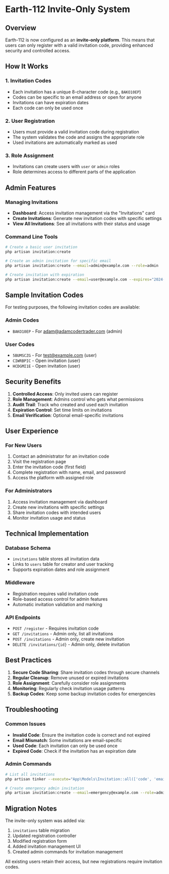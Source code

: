 # Earth-112 Invite-Only System

## Overview

Earth-112 is now configured as an **invite-only platform**. This means that users can only register with a valid invitation code, providing enhanced security and controlled access.

## How It Works

### 1. Invitation Codes
- Each invitation has a unique 8-character code (e.g., `BAKO10EP`)
- Codes can be specific to an email address or open for anyone
- Invitations can have expiration dates
- Each code can only be used once

### 2. User Registration
- Users must provide a valid invitation code during registration
- The system validates the code and assigns the appropriate role
- Used invitations are automatically marked as used

### 3. Role Assignment
- Invitations can create users with `user` or `admin` roles
- Role determines access to different parts of the application

## Admin Features

### Managing Invitations
- **Dashboard**: Access invitation management via the "Invitations" card
- **Create Invitations**: Generate new invitation codes with specific settings
- **View All Invitations**: See all invitations with their status and usage

### Command Line Tools
```bash
# Create a basic user invitation
php artisan invitation:create

# Create an admin invitation for specific email
php artisan invitation:create --email=admin@example.com --role=admin

# Create invitation with expiration
php artisan invitation:create --email=user@example.com --expires="2024-12-31 23:59:59"
```

## Sample Invitation Codes

For testing purposes, the following invitation codes are available:

### Admin Codes
- `BAKO10EP` - For adam@adamcodertrader.com (admin)

### User Codes
- `5BUMSCZG` - For test@example.com (user)
- `CIWRBPIC` - Open invitation (user)
- `HCDGMI1E` - Open invitation (user)

## Security Benefits

1. **Controlled Access**: Only invited users can register
2. **Role Management**: Admins control who gets what permissions
3. **Audit Trail**: Track who created and used each invitation
4. **Expiration Control**: Set time limits on invitations
5. **Email Verification**: Optional email-specific invitations

## User Experience

### For New Users
1. Contact an administrator for an invitation code
2. Visit the registration page
3. Enter the invitation code (first field)
4. Complete registration with name, email, and password
5. Access the platform with assigned role

### For Administrators
1. Access invitation management via dashboard
2. Create new invitations with specific settings
3. Share invitation codes with intended users
4. Monitor invitation usage and status

## Technical Implementation

### Database Schema
- `invitations` table stores all invitation data
- Links to `users` table for creator and user tracking
- Supports expiration dates and role assignment

### Middleware
- Registration requires valid invitation code
- Role-based access control for admin features
- Automatic invitation validation and marking

### API Endpoints
- `POST /register` - Requires invitation code
- `GET /invitations` - Admin only, list all invitations
- `POST /invitations` - Admin only, create new invitation
- `DELETE /invitations/{id}` - Admin only, delete invitation

## Best Practices

1. **Secure Code Sharing**: Share invitation codes through secure channels
2. **Regular Cleanup**: Remove unused or expired invitations
3. **Role Assignment**: Carefully consider role assignments
4. **Monitoring**: Regularly check invitation usage patterns
5. **Backup Codes**: Keep some backup invitation codes for emergencies

## Troubleshooting

### Common Issues
- **Invalid Code**: Ensure the invitation code is correct and not expired
- **Email Mismatch**: Some invitations are email-specific
- **Used Code**: Each invitation can only be used once
- **Expired Code**: Check if the invitation has an expiration date

### Admin Commands
```bash
# List all invitations
php artisan tinker --execute="App\Models\Invitation::all(['code', 'email', 'role', 'is_used'])->each(function(\$inv) { echo \$inv->code . ' - ' . (\$inv->email ?: 'Open') . ' (' . \$inv->role . ') - ' . (\$inv->is_used ? 'Used' : 'Active'); });"

# Create emergency admin invitation
php artisan invitation:create --email=emergency@example.com --role=admin
```

## Migration Notes

The invite-only system was added via:
1. `invitations` table migration
2. Updated registration controller
3. Modified registration form
4. Added invitation management UI
5. Created admin commands for invitation management

All existing users retain their access, but new registrations require invitation codes. 